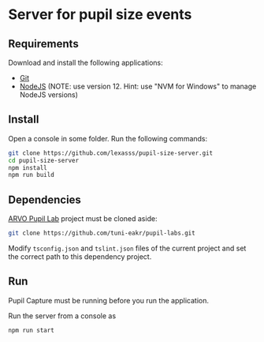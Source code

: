 # Server for pupil size events

## Requirements

Download and install the following applications:

- [Git](https://git-scm.com/)
- [NodeJS](https://nodejs.org/en/download/releases/) (NOTE: use version 12. Hint: use "NVM for Windows" to manage NodeJS versions)

## Install

Open a console in some folder. Run the following commands:

```bash
git clone https://github.com/lexasss/pupil-size-server.git
cd pupil-size-server
npm install
npm run build
```

## Dependencies

[ARVO Pupil Lab](https://github.com/tuni-eakr/pupil-labs) project must be cloned aside:

```bash
git clone https://github.com/tuni-eakr/pupil-labs.git
```

Modify `tsconfig.json` and `tslint.json` files of the current project and set the correct path to this dependency project.

## Run

Pupil Capture must be running before you run the application.

Run the server from a console as

```bash
npm run start
```
